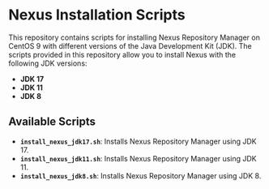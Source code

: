 # Nexus Installation Scripts

This repository contains scripts for installing Nexus Repository Manager on CentOS 9 with different versions of the Java Development Kit (JDK). The scripts provided in this repository allow you to install Nexus with the following JDK versions:

- **JDK 17**
- **JDK 11**
- **JDK 8**

## Available Scripts

- **`install_nexus_jdk17.sh`**: Installs Nexus Repository Manager using JDK 17.
- **`install_nexus_jdk11.sh`**: Installs Nexus Repository Manager using JDK 11.
- **`install_nexus_jdk8.sh`**: Installs Nexus Repository Manager using JDK 8.
